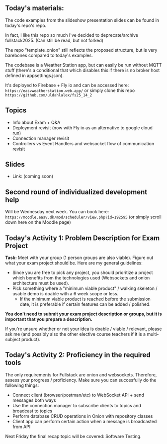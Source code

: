 
## Today's materials:
The code examples from the slideshow presentation slides can be found in today's repo's repo.

In fact, I like this repo so much I've decided to deprecate/archive fullstack2025. (Can still be read, but not forked)

The repo "template_onion" still reflects the proposed structure, but is very barebones compared to today's examples.

The codebase is a Weather Station app, but can easily be run without MQTT stuff (there's a conditional that which disables this if there is no broker host defined in appsettings.json).

It's deployed to Firebase + Fly io and can be accessed here: `https://easvweatherstation.web.app/` or simply clone this repo `https://github.com/uldahlalex/fs25_14_2`

## Topics
- Info about Exam + Q&A
- Deployment revisit (now with Fly io as an alternative to google cloud run)
- Connection manager revisit
- Controllers vs Event Handlers and websocket flow of communication revisit

## Slides
- Link: (coming soon)

## Second round of individualized development help

Will be Wednesday next week. You can book here: `https://moodle.easv.dk/mod/scheduler/view.php?id=192595` (or simply scroll down here on the Moodle page)


## Today's Activity 1: Problem Description for Exam Project
**Task:** Meet with your group (1 person groups are also viable). Figure out what your exam project should be.
Here are my general guidelines:
- Since you are free to pick any project, you should prioritize a project which benefits from the technologies used (Websockets and onion architecture must be used).
- Pick something where a "minimum viable product" / walking skeleton / usable demo is doable with a 6 week scope or less.
    - If the minimum viable product is reached before the submission date, it is preferable if certain features can be added / polished.


**You don't need to submit your exam project description or groups, but it is important that you prepare a description.**

If you're unsure whether or not your idea is doable / viable / relevant, please ask me (and possibly also the other elective course teachers if it is a multi-subject product).

## Today's Activity 2: Proficiency in the required tools

The only requirements for Fullstack are onion and websockets. Therefore, assess your progress / proficiency. Make sure you can succesfully do the following things:

- Connect client (browser/postman/etc) to WebSocket API + send messages both ways
- Use the connection manager to subscribe clients to topics and broadcast to topics
- Perform database CRUD operations in Onion with repository classes
- Client app can perform certain action when a message is broadcasted from API

Next Friday the final recap topic will be covered: Software Testing.

